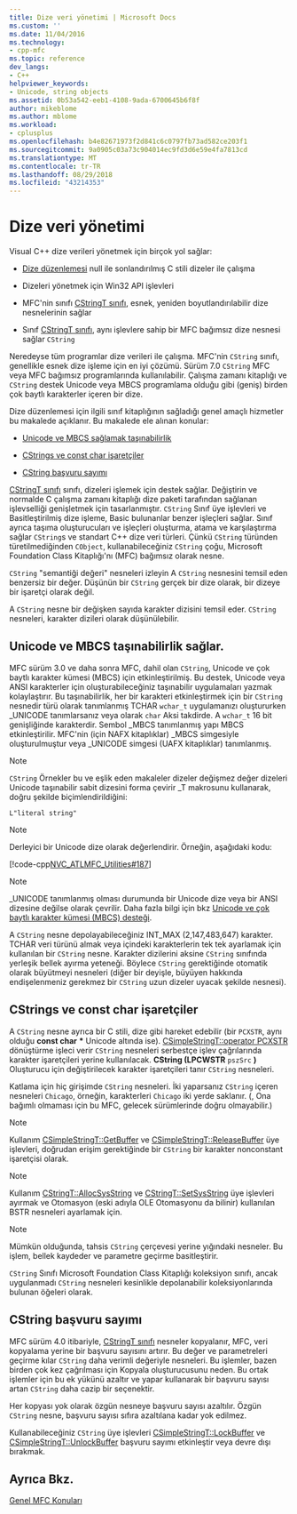 ```yaml
---
title: Dize veri yönetimi | Microsoft Docs
ms.custom: ''
ms.date: 11/04/2016
ms.technology:
- cpp-mfc
ms.topic: reference
dev_langs:
- C++
helpviewer_keywords:
- Unicode, string objects
ms.assetid: 0b53a542-eeb1-4108-9ada-6700645b6f8f
author: mikeblome
ms.author: mblome
ms.workload:
- cplusplus
ms.openlocfilehash: b4e82671973f2d841c6c0797fb73ad582ce203f1
ms.sourcegitcommit: 9a0905c03a73c904014ec9fd3d6e59e4fa7813cd
ms.translationtype: MT
ms.contentlocale: tr-TR
ms.lasthandoff: 08/29/2018
ms.locfileid: "43214353"
---
```

# <a name="string-data-management"></a>Dize veri yönetimi
Visual C++ dize verileri yönetmek için birçok yol sağlar:  
  
-   [Dize düzenlemesi](../c-runtime-library/string-manipulation-crt.md) null ile sonlandırılmış C stili dizeler ile çalışma  
  
-   Dizeleri yönetmek için Win32 API işlevleri  
  
-   MFC'nin sınıfı [CStringT sınıfı](../atl-mfc-shared/reference/cstringt-class.md), esnek, yeniden boyutlandırılabilir dize nesnelerinin sağlar  
  
-   Sınıf [CStringT sınıfı](../atl-mfc-shared/reference/cstringt-class.md), aynı işlevlere sahip bir MFC bağımsız dize nesnesi sağlar `CString`  
  
 Neredeyse tüm programlar dize verileri ile çalışma. MFC'nin `CString` sınıfı, genellikle esnek dize işleme için en iyi çözümü. Sürüm 7.0 `CString` MFC veya MFC bağımsız programlarında kullanılabilir. Çalışma zamanı kitaplığı ve `CString` destek Unicode veya MBCS programlama olduğu gibi (geniş) birden çok baytlı karakterler içeren bir dize.  
  
 Dize düzenlemesi için ilgili sınıf kitaplığının sağladığı genel amaçlı hizmetler bu makalede açıklanır. Bu makalede ele alınan konular:  
  
-   [Unicode ve MBCS sağlamak taşınabilirlik](#_core_unicode_and_mbcs_provide_portability)  
  
-   [CStrings ve const char işaretçiler](#_core_cstrings_and_const_char_pointers)  
  
-   [CString başvuru sayımı](#_core_cstring_reference_counting)  
  
 [CStringT sınıfı](../atl-mfc-shared/reference/cstringt-class.md) sınıfı, dizeleri işlemek için destek sağlar. Değiştirin ve normalde C çalışma zamanı kitaplığı dize paketi tarafından sağlanan işlevselliği genişletmek için tasarlanmıştır. `CString` Sınıf üye işlevleri ve Basitleştirilmiş dize işleme, Basic bulunanlar benzer işleçleri sağlar. Sınıf ayrıca taşıma oluşturucuları ve işleçleri oluşturma, atama ve karşılaştırma sağlar `CString`s ve standart C++ dize veri türleri. Çünkü `CString` türünden türetilmediğinden `CObject`, kullanabileceğiniz `CString` çoğu, Microsoft Foundation Class Kitaplığı'nı (MFC) bağımsız olarak nesne.  
  
 `CString` "semantiği değeri" nesneleri izleyin A `CString` nesnesini temsil eden benzersiz bir değer. Düşünün bir `CString` gerçek bir dize olarak, bir dizeye bir işaretçi olarak değil.  
  
 A `CString` nesne bir değişken sayıda karakter dizisini temsil eder. `CString` nesneleri, karakter dizileri olarak düşünülebilir.  
  
##  <a name="_core_unicode_and_mbcs_provide_portability"></a> Unicode ve MBCS taşınabilirlik sağlar.  
 MFC sürüm 3.0 ve daha sonra MFC, dahil olan `CString`, Unicode ve çok baytlı karakter kümesi (MBCS) için etkinleştirilmiş. Bu destek, Unicode veya ANSI karakterler için oluşturabileceğiniz taşınabilir uygulamaları yazmak kolaylaştırır. Bu taşınabilirlik, her bir karakteri etkinleştirmek için bir `CString` nesnedir türü olarak tanımlanmış TCHAR `wchar_t` uygulamanızı oluştururken _UNICODE tanımlarsanız veya olarak `char` Aksi takdirde. A `wchar_t` 16 bit genişliğinde karakterdir. Sembol _MBCS tanımlanmış yapı MBCS etkinleştirilir. MFC'nin (için NAFX kitaplıklar) _MBCS simgesiyle oluşturulmuştur veya _UNICODE simgesi (UAFX kitaplıklar) tanımlanmış.  
  
> [!NOTE]
>  `CString` Örnekler bu ve eşlik eden makaleler dizeler değişmez değer dizeleri Unicode taşınabilir sabit dizesini forma çevirir _T makrosunu kullanarak, doğru şekilde biçimlendirildiğini:  
  
 `L"literal string"`  
  
> [!NOTE]
>  Derleyici bir Unicode dize olarak değerlendirir. Örneğin, aşağıdaki kodu:  
  
 [!code-cpp[NVC_ATLMFC_Utilities#187](../atl-mfc-shared/codesnippet/cpp/string-data-management_1.cpp)]  
  
> [!NOTE]
>  _UNICODE tanımlanmış olması durumunda bir Unicode dize veya bir ANSI dizesine değilse olarak çevrilir. Daha fazla bilgi için bkz [Unicode ve çok baytlı karakter kümesi (MBCS) desteği](../atl-mfc-shared/unicode-and-multibyte-character-set-mbcs-support.md).  
  
 A `CString` nesne depolayabileceğiniz INT_MAX (2,147,483,647) karakter. TCHAR veri türünü almak veya içindeki karakterlerin tek tek ayarlamak için kullanılan bir `CString` nesne. Karakter dizilerini aksine `CString` sınıfında yerleşik bellek ayırma yeteneği. Böylece `CString` gerektiğinde otomatik olarak büyütmeyi nesneleri (diğer bir deyişle, büyüyen hakkında endişelenmeniz gerekmez bir `CString` uzun dizeler uyacak şekilde nesnesi).  
  
##  <a name="_core_cstrings_and_const_char_pointers"></a> CStrings ve const char işaretçiler  
 A `CString` nesne ayrıca bir C stili, dize gibi hareket edebilir (bir `PCXSTR`, aynı olduğu **const char** <strong>\*</strong> Unicode altında ise). [CSimpleStringT::operator PCXSTR](../atl-mfc-shared/reference/csimplestringt-class.md#operator_pcxstr) dönüştürme işleci verir `CString` nesneleri serbestçe işlev çağrılarında karakter işaretçileri yerine kullanılacak. **CString (LPCWSTR** `pszSrc` **)** Oluşturucu için değiştirilecek karakter işaretçileri tanır `CString` nesneleri.  
  
 Katlama için hiç girişimde `CString` nesneleri. İki yaparsanız `CString` içeren nesneleri `Chicago`, örneğin, karakterleri `Chicago` iki yerde saklanır. (, Ona bağımlı olmaması için bu MFC, gelecek sürümlerinde doğru olmayabilir.)  
  
> [!NOTE]
>  Kullanım [CSimpleStringT::GetBuffer](../atl-mfc-shared/reference/csimplestringt-class.md#getbuffer) ve [CSimpleStringT::ReleaseBuffer](../atl-mfc-shared/reference/csimplestringt-class.md#releasebuffer) üye işlevleri, doğrudan erişim gerektiğinde bir `CString` bir karakter nonconstant işaretçisi olarak.  
  
> [!NOTE]
>  Kullanım [CStringT::AllocSysString](../atl-mfc-shared/reference/cstringt-class.md#allocsysstring) ve [CStringT::SetSysString](../atl-mfc-shared/reference/cstringt-class.md#setsysstring) üye işlevleri ayırmak ve Otomasyon (eski adıyla OLE Otomasyonu da bilinir) kullanılan BSTR nesneleri ayarlamak için.  
  
> [!NOTE]
>  Mümkün olduğunda, tahsis `CString` çerçevesi yerine yığındaki nesneler. Bu işlem, bellek kaydeder ve parametre geçirme basitleştirir.  
  
 `CString` Sınıfı Microsoft Foundation Class Kitaplığı koleksiyon sınıfı, ancak uygulanmadı `CString` nesneleri kesinlikle depolanabilir koleksiyonlarında bulunan öğeleri olarak.  
  
##  <a name="_core_cstring_reference_counting"></a> CString başvuru sayımı  
 MFC sürüm 4.0 itibariyle, [CStringT sınıfı](../atl-mfc-shared/reference/cstringt-class.md) nesneler kopyalanır, MFC, veri kopyalama yerine bir başvuru sayısını artırır. Bu değer ve parametreleri geçirme kılar `CString` daha verimli değeriyle nesneleri. Bu işlemler, bazen birden çok kez çağrılması için Kopyala oluşturucusunu neden. Bu ortak işlemler için bu ek yükünü azaltır ve yapar kullanarak bir başvuru sayısı artan `CString` daha cazip bir seçenektir.  
  
 Her kopyası yok olarak özgün nesneye başvuru sayısı azaltılır. Özgün `CString` nesne, başvuru sayısı sıfıra azaltılana kadar yok edilmez.  
  
 Kullanabileceğiniz `CString` üye işlevleri [CSimpleStringT::LockBuffer](../atl-mfc-shared/reference/csimplestringt-class.md#lockbuffer) ve [CSimpleStringT::UnlockBuffer](../atl-mfc-shared/reference/csimplestringt-class.md#unlockbuffer) başvuru sayımı etkinleştir veya devre dışı bırakmak.  
  
## <a name="see-also"></a>Ayrıca Bkz.  
 [Genel MFC Konuları](../mfc/general-mfc-topics.md)

